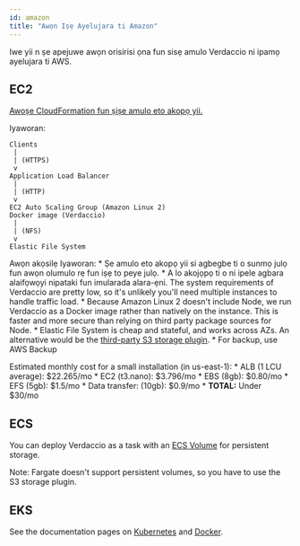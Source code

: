 ```yaml
---
id: amazon
title: "Awọn Iṣẹ Ayelujara ti Amazon"
---
```


Iwe yii n ṣe apejuwe awọn orisirisi ọna fun sisẹ amulo Verdaccio ni ipamọ ayelujara ti AWS.

## EC2

[Awoṣe CloudFormation fun ṣiṣe amulo eto akopọ yii.](https://github.com/verdaccio/verdaccio/blob/master/contrib/aws/cloudformation-ec2-efs.yaml)

Iyaworan:

    Clients
     |
     | (HTTPS)
     v
    Application Load Balancer
     |
     | (HTTP)
     v
    EC2 Auto Scaling Group (Amazon Linux 2)
    Docker image (Verdaccio)
     |
     | (NFS)
     v
    Elastic File System
    

Awọn akọsilẹ Iyaworan: * Ṣe amulo eto akopọ yii si agbegbe ti o sunmọ julọ fun awọn olumulo rẹ fun iṣẹ to peye julọ. * A lo akojọpọ ti o ni ipele agbara alaifọwọyi nipataki fun imularada alara-ẹni. The system requirements of Verdaccio are pretty low, so it's unlikely you'll need multiple instances to handle traffic load. * Because Amazon Linux 2 doesn't include Node, we run Verdaccio as a Docker image rather than natively on the instance. This is faster and more secure than relying on third party package sources for Node. * Elastic File System is cheap and stateful, and works across AZs. An alternative would be the [third-party S3 storage plugin](https://github.com/remitly/verdaccio-s3-storage). * For backup, use AWS Backup

Estimated monthly cost for a small installation (in us-east-1): * ALB (1 LCU average): $22.265/mo * EC2 (t3.nano): $3.796/mo * EBS (8gb): $0.80/mo * EFS (5gb): $1.5/mo * Data transfer: (10gb): $0.9/mo * **TOTAL:** Under $30/mo

## ECS

You can deploy Verdaccio as a task with an [ECS Volume](https://docs.aws.amazon.com/AmazonECS/latest/developerguide/using_data_volumes.html) for persistent storage.

Note: Fargate doesn't support persistent volumes, so you have to use the S3 storage plugin.

## EKS

See the documentation pages on [Kubernetes](kubernetes) and [Docker](docker).